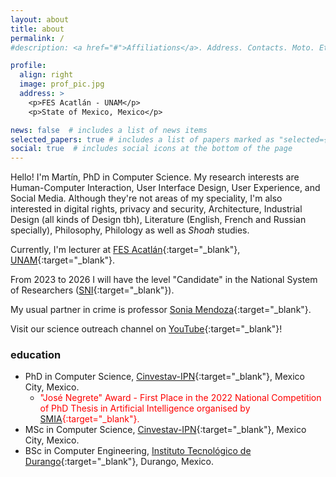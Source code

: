 ```yaml
---
layout: about
title: about
permalink: /
#description: <a href="#">Affiliations</a>. Address. Contacts. Moto. Etc.

profile:
  align: right
  image: prof_pic.jpg
  address: >
    <p>FES Acatlán - UNAM</p>
    <p>State of Mexico, Mexico</p>

news: false  # includes a list of news items
selected_papers: true # includes a list of papers marked as "selected={true}"
social: true  # includes social icons at the bottom of the page
---
```


Hello! I'm Martín, PhD in Computer Science. My research interests are Human-Computer Interaction, User Interface Design, User Experience, and Social Media. Although they're not areas of my speciality, I'm also interested in digital rights, privacy and security, Architecture, Industrial Design (all kinds of Design tbh), Literature (English, French and Russian specially), Philosophy, Philology as well as *Shoah* studies.

Currently, I'm lecturer at [FES Acatlán](https://www.acatlan.unam.mx/){:target="_blank"}, [UNAM](https://www.unam.mx/){:target="_blank"}.

From 2023 to 2026 I will have the level "Candidate" in the National System of Researchers ([SNI](https://conacyt.mx/sistema-nacional-de-investigadores/){:target="_blank"}).

My usual partner in crime is professor [Sonia Mendoza](http://delta.cs.cinvestav.mx/~smendoza/){:target="_blank"}.

Visit our science outreach channel on [YouTube](https://www.youtube.com/channel/UC6aBSy58epJNHl6-WL1TZJw/featured){:target="_blank"}!

### education

- PhD in Computer Science, [Cinvestav-IPN](https://www.cinvestav.mx/){:target="_blank"}, Mexico City, Mexico.
  - <span style="color:red">"José Negrete" Award - First Place in the 2022 National Competition of PhD Thesis in Artificial Intelligence organised by [SMIA](http://www.smia.mx/){:target="_blank"}.</span>
- MSc in Computer Science, [Cinvestav-IPN](https://www.cinvestav.mx/){:target="_blank"}, Mexico City, Mexico.
- BSc in Computer Engineering, [Instituto Tecnológico de Durango](https://www.itdurango.edu.mx/){:target="_blank"}, Durango, Mexico.